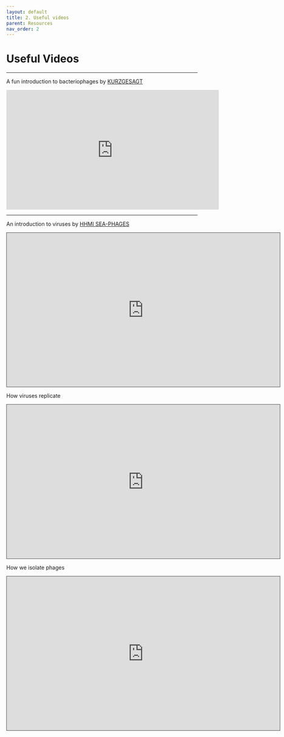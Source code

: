```yaml
---
layout: default
title: 2. Useful videos
parent: Resources
nav_order: 2
---
```


# Useful Videos

---

A fun introduction to bacteriophages by [KURZGESAGT](kurzgesagt.org)

<iframe width="560" height="315" src="https://www.youtube.com/embed/YI3tsmFsrOg" title="YouTube video player" frameborder="0" allow="accelerometer; autoplay; clipboard-write; encrypted-media; gyroscope; picture-in-picture" allowfullscreen></iframe>

---

An introduction to viruses by [HHMI SEA-PHAGES](https://seaphages.org)

<iframe src="https://hhmi.hosted.panopto.com/Panopto/Pages/Embed.aspx?id=6d0f18c7-a3d5-48b9-ab04-abc4014aae31&autoplay=false&offerviewer=true&showtitle=true&showbrand=false&start=0&interactivity=all" width="720" height="405" style="border: 1px solid #464646;" allowfullscreen="" allow="autoplay"></iframe>

How viruses replicate 

<iframe src="https://hhmi.hosted.panopto.com/Panopto/Pages/Embed.aspx?id=c71399d1-5d78-417a-a697-abc4014aae69&start=0" width="720" height="405" style="border: 1px solid #464646;" allowfullscreen="" allow="autoplay"></iframe>

How we isolate phages

<iframe src="https://hhmi.hosted.panopto.com/Panopto/Pages/Embed.aspx?id=f5fbe4df-658b-4752-984c-abc4014aaeb0&start=0.8441739130434781" width="720" height="405" style="border: 1px solid #464646;" allowfullscreen="" allow="autoplay"></iframe>
